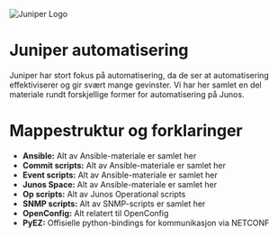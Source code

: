 ![Juniper Logo](https://raw.githubusercontent.com/nLogicAS/Automatisering/master/Juniper/Diverse/juniper_logo.jpg)

# Juniper automatisering
Juniper har stort fokus på automatisering, da de ser at automatisering effektiviserer og gir svært mange gevinster. Vi har her samlet en del materiale rundt forskjellige former for automatisering på Junos.

# Mappestruktur og forklaringer
* __Ansible:__ Alt av Ansible-materiale er samlet her
* __Commit scripts:__ Alt av Ansible-materiale er samlet her
* __Event scripts:__ Alt av Ansible-materiale er samlet her
* __Junos Space:__ Alt av Ansible-materiale er samlet her
* __Op scripts:__ Alt av Junos Operational scripts
* __SNMP scripts:__ Alt av SNMP-scripts er samlet her
* __OpenConfig:__ Alt relatert til OpenConfig
* __PyEZ:__ Offisielle python-bindings for kommunikasjon via NETCONF
